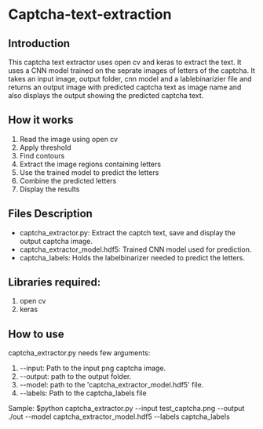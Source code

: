# Captcha-text-extraction


## Introduction
This captcha text extractor uses open cv and keras to extract the text. It uses a CNN model trained on the seprate images of letters of the captcha. It takes an input image, output folder, cnn model and a lablebinarizier file and returns an output image with predicted captcha text as image name and also displays the output showing the predicted captcha text.

## How it works

1. Read the image  using open cv
2. Apply threshold
3. Find contours
4. Extract the image regions containing letters
5. Use the trained model to predict the letters
6. Combine the predicted letters
7. Display the results


## Files Description
- captcha_extractor.py: Extract the captch text, save and display the output captcha image.
- captcha_extractor_model.hdf5: Trained CNN model used for prediction.
- captcha_labels: Holds the labelbinarizer needed to predict the letters.


## Libraries required:
1. open cv
2. keras 


## How to use
captcha_extractor.py needs few arguments:
1. --input: Path to the input png captcha image.
2. --output: path to the output folder.
3. --model: path to the 'captcha_extractor_model.hdf5' file.
4. --labels: Path to the captcha_labels file

Sample: $python captcha_extractor.py --input test_captcha.png --output ./out --model captcha_extractor_model.hdf5 --labels captcha_labels

